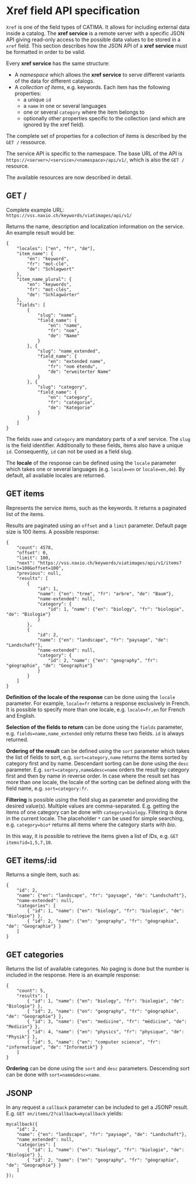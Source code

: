 # Xref field API specification

`Xref` is one of the field types of CATIMA. It allows for including external data inside a catalog. The **xref service** is a remote server with a specific JSON API giving read-only access to the possible data values to be stored in a `xref` field. This section describes how the JSON API of a **xref service** must be formatted in order to be valid.

Every **xref service** has the same structure:

- A *namespace* which allows the **xref service** to serve different variants of the data for different catalogs.
- A *collection of items*, e.g. keywords. Each item has the following properties:
	- a unique `id`
	- a `name` in one or several languages
	- one or several `category` where the item belongs to
	- optionally other properties specific to the collection (and which are ignored by the xref field).

The complete set of properties for a collection of items is described by the `GET /` ressource.

The service API is specific to the namespace. The base URL of the API is `https://<server>/<service>/<namespace>/api/v1/`, which is also the `GET / ` resource.

The available resources are now described in detail.

## GET /

Complete example URL:
`https://vss.naxio.ch/keywords/viatimages/api/v1/`

Returns the name, description and localization information on the service. An example result would be:

	{
		"locales": ["en", "fr", "de"],
		"item_name": {
			"en": "keyword",
			"fr": "mot-clé",
			"de": "Schlagwort"
		},
		"item_name_plural": {
			"en": "keywords",
			"fr": "mot-clés",
			"de": "Schlagwörter"
		},
		"fields": [
			{
				"slug": "name",
				"field_name": {
					"en": "name",
					"fr": "nom",
					"de": "Name"
				}
			}, {
				"slug": "name_extended",
				"field_name": {
					"en": "extended name",
					"fr": "nom étendu",
					"de": "erweiterter Name"
				}
			}, {
				"slug": "category",
				"field_name": {
					"en": "category",
					"fr": "catégorie",
					"de": "Kategorie"
				}
			}
		]
	}

The fields `name` and `category` are mandatory parts of a xref service. The `slug` is the field identifier. Additionally to these fields, items also have a unique `id`. Consequently, `id` can not be used as a field slug.

The **locale** of the response can be defined using the `locale` parameter which takes one or several languages (e.g. `locale=en` or `locale=en,de`). By default, all available locales are returned.


## GET items

Represents the service items, such as the keywords. It returns a paginated list of the items.

Results are paginated using an `offset` and a `limit` parameter.
Default page size is 100 items. A possible response:

	{
		"count": 4578,
		"offset": 0,
		"limit": 100,
		"next": "https://vss.naxio.ch/keywords/viatimages/api/v1/items?limit=100&offset=100",
		"previous": null,
		"results": [
			{
				"id": 1,
				"name": {"en": "tree", "fr": "arbre", "de": "Baum"},
				"name-extended": null,
				"category": {
					"id": 1, "name": {"en": "biology", "fr": "biologie", "de": "Biologie"}
				}
			},
			{
				"id": 2,
				"name": {"en": "landscape", "fr": "paysage", "de": "Landschaft"},
				"name-extended": null,
				"category": {
					"id": 2, "name": {"en": "geography", "fr": "géographie", "de": "Geographie"}
				}
			}
		]
	}

**Definition of the locale of the response** can be done using the `locale` parameter. For example, `locale=fr` returns a response exclusively in French. It is possible to specify more than one locale, e.g. `locale=fr,en` for French and English.

**Selection of the fields to return** can be done using the `fields` parameter, e.g. `fields=name,name_extended` only returns these two fields. `id` is always returned.

**Ordering of the result** can be defined using the `sort` parameter which takes the list of fields to sort, e.g. `sort=category,name` returns the items sorted by category first and by name. Descendant sorting can be done using the `desc` parameter. E.g. `sort=category,name&desc=name` orders the result by category first and then by name in reverse order. In case where the result set has more than one locale, the locale of the sorting can be defined along with the field name, e.g. `sort=category:fr`.

**Filtering** is possible using the field slug as parameter and providing the desired value(s). Multiple values are comma-separated. E.g. getting the items of one category can be done with `category=biology`. Filtering is done in the current locale. The placeholder `*` can be used for simple searching, e.g. `category=bio*` returns all items where the category starts with *bio*.

In this way, it is possible to retrieve the items given a list of IDs, e.g. `GET items?id=1,5,7,10`.


## GET items/:id

Returns a single item, such as:

	{
		"id": 2,
		"name": {"en": "landscape", "fr": "paysage", "de": "Landschaft"},
		"name-extended": null,
		"categories": [
			{ "id": 1, "name": {"en": "biology", "fr": "biologie", "de": "Biologie"} },
			{ "id": 2, "name": {"en": "geography", "fr": "géographie", "de": "Geographie"} }
		]
	}


## GET categories

Returns the list of available categories. No paging is done but the number is included in the response. Here is an example response:

	{
		"count": 5,
		"results": [
			{ "id": 1, "name": {"en": "biology", "fr": "biologie", "de": "Biologie"} },
			{ "id": 2, "name": {"en": "geography", "fr": "géographie", "de": "Geographie"} },
			{ "id": 3, "name": {"en": "medicine", "fr": "médicine", "de": "Medizin"} },
			{ "id": 4, "name": {"en": "physics", "fr": "physique", "de": "Physik"} },
			{ "id": 5, "name": {"en": "computer science", "fr": "informatique", "de": "Informatik"} }
		]
	}

**Ordering** can be done using the `sort` and `desc` parameters. Descending sort can be done with `sort=name&desc=name`.


## JSONP

In any request a `callback` parameter can be included to get a JSONP result. E.g. `GET en/items/2?callback=mycallback` yields:

	mycallback({
		"id": 2,
		"name": {"en": "landscape", "fr": "paysage", "de": "Landschaft"},
		"name_extended": null,
		"categories": [
			{ "id": 1, "name": {"en": "biology", "fr": "biologie", "de": "Biologie"} },
			{ "id": 2, "name": {"en": "geography", "fr": "géographie", "de": "Geographie"} }
		]
	});

